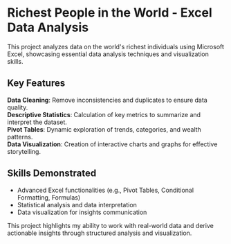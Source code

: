# Richest People in the World - Excel Data Analysis  

This project analyzes data on the world's richest individuals using Microsoft Excel, showcasing essential data analysis techniques and visualization skills.  

## Key Features  
**Data Cleaning**: Remove inconsistencies and duplicates to ensure data quality.  
**Descriptive Statistics**: Calculation of key metrics to summarize and interpret the dataset.  
**Pivot Tables**: Dynamic exploration of trends, categories, and wealth patterns.  
**Data Visualization**: Creation of interactive charts and graphs for effective storytelling.  

## Skills Demonstrated  
- Advanced Excel functionalities (e.g., Pivot Tables, Conditional Formatting, Formulas)  
- Statistical analysis and data interpretation  
- Data visualization for insights communication  

This project highlights my ability to work with real-world data and derive actionable insights through structured analysis and visualization.  
